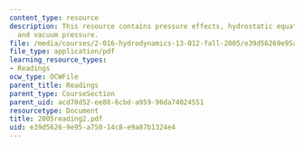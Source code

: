 ```yaml
---
content_type: resource
description: This resource contains pressure effects, hydrostatic equation, and Gauge
  and vacuum pressure.
file: /media/courses/2-016-hydrodynamics-13-012-fall-2005/e39d56269e95a75014c8e9a87b1324e4_2005reading2.pdf
file_type: application/pdf
learning_resource_types:
- Readings
ocw_type: OCWFile
parent_title: Readings
parent_type: CourseSection
parent_uid: acd70d52-ee88-6cbd-a959-96da74024551
resourcetype: Document
title: 2005reading2.pdf
uid: e39d5626-9e95-a750-14c8-e9a87b1324e4
---
```

